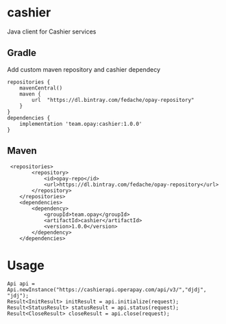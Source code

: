 # cashier
Java client for Cashier services

## Gradle
Add custom maven repository and cashier dependecy
```
repositories {
    mavenCentral()
    maven {
        url  "https://dl.bintray.com/fedache/opay-repository"
    }
}
dependencies {
    implementation 'team.opay:cashier:1.0.0'
}
```

## Maven
```
 <repositories>
        <repository>
            <id>opay-repo</id>
            <url>https://dl.bintray.com/fedache/opay-repository</url>
        </repository>
    </repositories>
    <dependencies>
        <dependency>
            <groupId>team.opay</groupId>
            <artifactId>cashier</artifactId>
            <version>1.0.0</version>
        </dependency>
    </dependencies>
```

# Usage

```
Api api = Api.newInstance("https://cashierapi.operapay.com/api/v3/","djdj", "jdj");
Result<InitResult> initResult = api.initialize(request);
Result<StatusResult> statusResult = api.status(request);
Result<CloseResult> closeResult = api.close(request);
```
